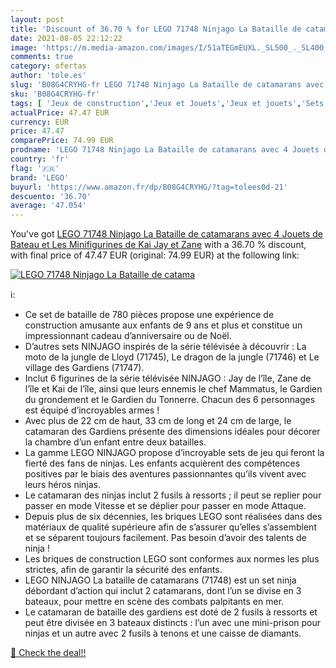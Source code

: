 ```yaml
---
layout: post
title: 'Discount of 36.70 % for LEGO 71748 Ninjago La Bataille de catama'
date: 2021-08-05 22:12:22
image: 'https://m.media-amazon.com/images/I/51aTEGmEUXL._SL500_._SL400_.jpg'
comments: true
category: ofertas
author: 'tole.es'
slug: 'B08G4CRYHG-fr LEGO 71748 Ninjago La Bataille de catamarans avec 4 Jouets...'
sku: 'B08G4CRYHG-fr'
tags: [ 'Jeux de construction','Jeux et Jouets','Jeux et jouets','Sets de jeux de construction','lego', ]
actualPrice: 47.47 EUR
currency: EUR
price: 47.47
comparePrice: 74.99 EUR
prodname: 'LEGO 71748 Ninjago La Bataille de catamarans avec 4 Jouets de Bateau et Les Minifigurines de Kai  Jay et Zane'
country: 'fr'
flag: '🇫🇷'
brand: 'LEGO'
buyurl: 'https://www.amazon.fr/dp/B08G4CRYHG/?tag=tolees0d-21'
descuento: '36.70'
average: '47.054'
---
```


You've got [LEGO 71748 Ninjago La Bataille de catamarans avec 4 Jouets de Bateau et Les Minifigurines de Kai  Jay et Zane](https://www.amazon.fr/dp/B08G4CRYHG/?tag=tolees0d-21) with a  36.70 % discount, with final price of 47.47 EUR (original: 74.99 EUR) at the following link:

[![LEGO 71748 Ninjago La Bataille de catama](https://m.media-amazon.com/images/I/51aTEGmEUXL._SL500_._SL400_.jpg)](https://www.amazon.fr/dp/B08G4CRYHG/?tag=tolees0d-21)

ℹ️:

- Ce set de bataille de 780 pièces propose une expérience de construction amusante aux enfants de 9 ans et plus et constitue un impressionnant cadeau d’anniversaire ou de Noël.
- D’autres sets NINJAGO inspirés de la série télévisée à découvrir : La moto de la jungle de Lloyd (71745), Le dragon de la jungle (71746) et Le village des Gardiens (71747).
- Inclut 6 figurines de la série télévisée NINJAGO : Jay de l’île, Zane de l’île et Kai de l’île, ainsi que leurs ennemis le chef Mammatus, le Gardien du grondement et le Gardien du Tonnerre. Chacun des 6 personnages est équipé d’incroyables armes !
- Avec plus de 22 cm de haut, 33 cm de long et 24 cm de large, le catamaran des Gardiens présente des dimensions idéales pour décorer la chambre d’un enfant entre deux batailles.
- La gamme LEGO NINJAGO propose d’incroyable sets de jeu qui feront la fierté des fans de ninjas. Les enfants acquièrent des compétences positives par le biais des aventures passionnantes qu’ils vivent avec leurs héros ninjas.
- Le catamaran des ninjas inclut 2 fusils à ressorts ; il peut se replier pour passer en mode Vitesse et se déplier pour passer en mode Attaque.
- Depuis plus de six décennies, les briques LEGO sont réalisées dans des matériaux de qualité supérieure afin de s’assurer qu’elles s’assemblent et se séparent toujours facilement. Pas besoin d’avoir des talents de ninja !
- Les briques de construction LEGO sont conformes aux normes les plus strictes, afin de garantir la sécurité des enfants.
- LEGO NINJAGO La bataille de catamarans (71748) est un set ninja débordant d’action qui inclut 2 catamarans, dont l’un se divise en 3 bateaux, pour mettre en scène des combats palpitants en mer.
- Le catamaran de bataille des gardiens est doté de 2 fusils à ressorts et peut être divisée en 3 bateaux distincts : l’un avec une mini-prison pour ninjas et un autre avec 2 fusils à tenons et une caisse de diamants.

[🛒 Check the deal!!](https://www.amazon.fr/dp/B08G4CRYHG/?tag=tolees0d-21)
